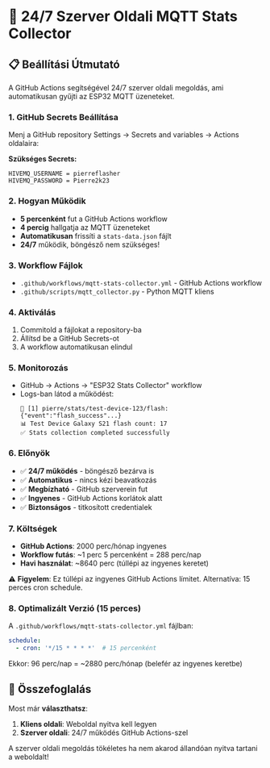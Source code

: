 # 🚀 24/7 Szerver Oldali MQTT Stats Collector

## 📋 Beállítási Útmutató

A GitHub Actions segítségével 24/7 szerver oldali megoldás, ami automatikusan gyűjti az ESP32 MQTT üzeneteket.

### 1. GitHub Secrets Beállítása

Menj a GitHub repository Settings → Secrets and variables → Actions oldalaira:

**Szükséges Secrets:**
```
HIVEMQ_USERNAME = pierreflasher
HIVEMQ_PASSWORD = Pierre2k23
```

### 2. Hogyan Működik

- **5 percenként** fut a GitHub Actions workflow
- **4 percig** hallgatja az MQTT üzeneteket
- **Automatikusan** frissíti a `stats-data.json` fájlt
- **24/7** működik, böngésző nem szükséges!

### 3. Workflow Fájlok

- `.github/workflows/mqtt-stats-collector.yml` - GitHub Actions workflow
- `.github/scripts/mqtt_collector.py` - Python MQTT kliens

### 4. Aktiválás

1. Commitold a fájlokat a repository-ba
2. Állítsd be a GitHub Secrets-ot
3. A workflow automatikusan elindul

### 5. Monitorozás

- GitHub → Actions → "ESP32 Stats Collector" workflow
- Logs-ban látod a működést:
  ```
  📨 [1] pierre/stats/test-device-123/flash: {"event":"flash_success"...}
  📊 Test Device Galaxy S21 flash count: 17
  ✅ Stats collection completed successfully
  ```

### 6. Előnyök

- ✅ **24/7 működés** - böngésző bezárva is
- ✅ **Automatikus** - nincs kézi beavatkozás
- ✅ **Megbízható** - GitHub szerverein fut
- ✅ **Ingyenes** - GitHub Actions korlátok alatt
- ✅ **Biztonságos** - titkosított credentialek

### 7. Költségek

- **GitHub Actions**: 2000 perc/hónap ingyenes
- **Workflow futás**: ~1 perc 5 percenként = 288 perc/nap
- **Havi használat**: ~8640 perc (túllépi az ingyenes keretet)

⚠️ **Figyelem**: Ez túllépi az ingyenes GitHub Actions límitet. Alternatíva: 15 perces cron schedule.

### 8. Optimalizált Verzió (15 perces)

A `.github/workflows/mqtt-stats-collector.yml` fájlban:
```yaml
schedule:
  - cron: '*/15 * * * *'  # 15 percenként
```

Ekkor: 96 perc/nap = ~2880 perc/hónap (belefér az ingyenes keretbe)

## 🎯 Összefoglalás

Most már **választhatsz**:
1. **Kliens oldali**: Weboldal nyitva kell legyen
2. **Szerver oldali**: 24/7 működés GitHub Actions-szel

A szerver oldali megoldás tökéletes ha nem akarod állandóan nyitva tartani a weboldalt!